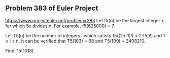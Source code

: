 ## Problem 383 of Euler Project 
https://www.projecteuler.net/problem=383
Let f5(n) be the largest integer x for which 5x divides n.
For example, f5(625000) = 7.


Let T5(n) be the number of integers i which satisfy f5((2·i-1)!) < 2·f5(i!) and 1 ≤ i ≤ n.
It can be verified that T5(103) = 68 and T5(109) = 2408210.


Find T5(1018).